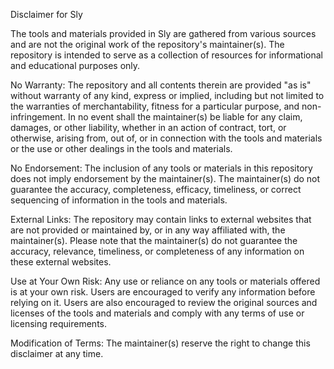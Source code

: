 Disclaimer for Sly

The tools and materials provided in Sly are gathered from various sources and are not the original work of the repository's maintainer(s). The repository is intended to serve as a collection of resources for informational and educational purposes only.

No Warranty: The repository and all contents therein are provided "as is" without warranty of any kind, express or implied, including but not limited to the warranties of merchantability, fitness for a particular purpose, and non-infringement. In no event shall the maintainer(s) be liable for any claim, damages, or other liability, whether in an action of contract, tort, or otherwise, arising from, out of, or in connection with the tools and materials or the use or other dealings in the tools and materials.

No Endorsement: The inclusion of any tools or materials in this repository does not imply endorsement by the maintainer(s). The maintainer(s) do not guarantee the accuracy, completeness, efficacy, timeliness, or correct sequencing of information in the tools and materials.

External Links: The repository may contain links to external websites that are not provided or maintained by, or in any way affiliated with, the maintainer(s). Please note that the maintainer(s) do not guarantee the accuracy, relevance, timeliness, or completeness of any information on these external websites.

Use at Your Own Risk: Any use or reliance on any tools or materials offered is at your own risk. Users are encouraged to verify any information before relying on it. Users are also encouraged to review the original sources and licenses of the tools and materials and comply with any terms of use or licensing requirements.

Modification of Terms: The maintainer(s) reserve the right to change this disclaimer at any time.
